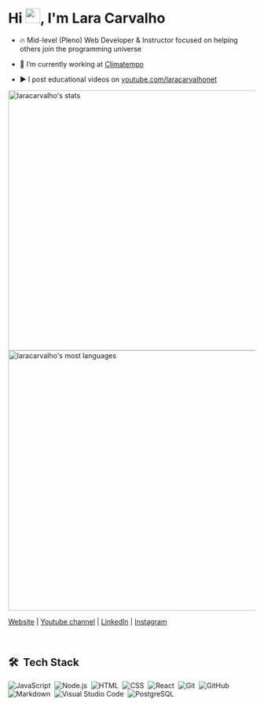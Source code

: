 
<h1 >Hi <img src="https://raw.githubusercontent.com/kaueMarques/kaueMarques/master/hi.gif" width="30px">, I'm Lara Carvalho</h1>

- 🔥 Mid-level (Pleno) Web Developer & Instructor focused on helping others join the programming universe

- 🔭 I’m currently working at [Climatempo](https://climatempo.com.br)
  
- ▶️ I post educational videos on [youtube.com/laracarvalhonet](https://youtube.com/laracarvalhonet)
  
<p algin="right">
<img width="530em" src="https://github-readme-stats.vercel.app/api?username=laracarvalho&show_icons=true&theme=vision-friendly-dark" alt="laracarvalho's stats"/>
<img width="530em" src="https://github-readme-stats.vercel.app/api/top-langs/?username=laracarvalho&layout=compact&theme=vision-friendly-dark" alt="laracarvalho's most languages"/>
  </p>

<p algin="left">

[Website](https://laracarvalho.net) | [Youtube channel](https://youtube.com/laracarvalhonet) | [LinkedIn](https://linkedin.com/in/laracarvalho) | [Instagram](https://instagram.com/laracarvalhonet)
</p>
<br>

## 🛠 &nbsp;Tech Stack

![JavaScript](https://img.shields.io/badge/-JavaScript-05122A?style=flat&logo=javascript)&nbsp;
![Node.js](https://img.shields.io/badge/-Node.js-05122A?style=flat&logo=node.js)&nbsp;
![HTML](https://img.shields.io/badge/-HTML-05122A?style=flat&logo=HTML5)&nbsp;
![CSS](https://img.shields.io/badge/-CSS-05122A?style=flat&logo=CSS3&logoColor=1572B6)&nbsp;
![React](https://img.shields.io/badge/-React-05122A?style=flat&logo=react)&nbsp;
![Git](https://img.shields.io/badge/-Git-05122A?style=flat&logo=git)&nbsp;
![GitHub](https://img.shields.io/badge/-GitHub-05122A?style=flat&logo=github)&nbsp;
![Markdown](https://img.shields.io/badge/-Markdown-05122A?style=flat&logo=markdown)&nbsp;
![Visual Studio Code](https://img.shields.io/badge/-Visual%20Studio%20Code-05122A?style=flat&logo=visual-studio-code&logoColor=007ACC)&nbsp;
![PostgreSQL](https://img.shields.io/badge/-PostgreSQL-05122A?style=flat&logo=postgresql)&nbsp;
